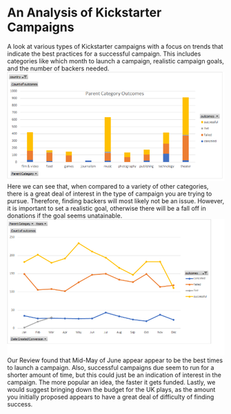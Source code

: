 # An Analysis of Kickstarter Campaigns
A look at various types of Kickstarter campaigns with a focus on trends that indicate the best practices for a successful campaign. This includes categories like which month to launch a campaign, realistic campaign goals, and the number of backers needed. 
![](https://github.com/Stkaran/Kickstarter-analysis/blob/main/Parent%20Category%20Outcomes.png)
Here we can see that, when compared to a variety of other categories, there is a great deal of interest in the type of campaign you are trying to pursue. Therefore, finding backers will most likely not be an issue. However, it is important to set a realistic goal, otherwise there will be a fall off in donations if the goal seems unatainable.
![](https://github.com/Stkaran/Kickstarter-analysis/blob/main/Kickstarter%20Dates.png)
Our Review found that Mid-May of June appear appear to be the best times to launch a campaign. Also, successful campaigns due seem to run for a shorter amount of time, but this could just be an indication of interest in the campaign. The more popular an idea, the faster it gets funded.
Lastly, we would suggest bringing down the budget for the UK plays, as the amount you initially proposed appears to have a great deal of difficulty of finding success.

